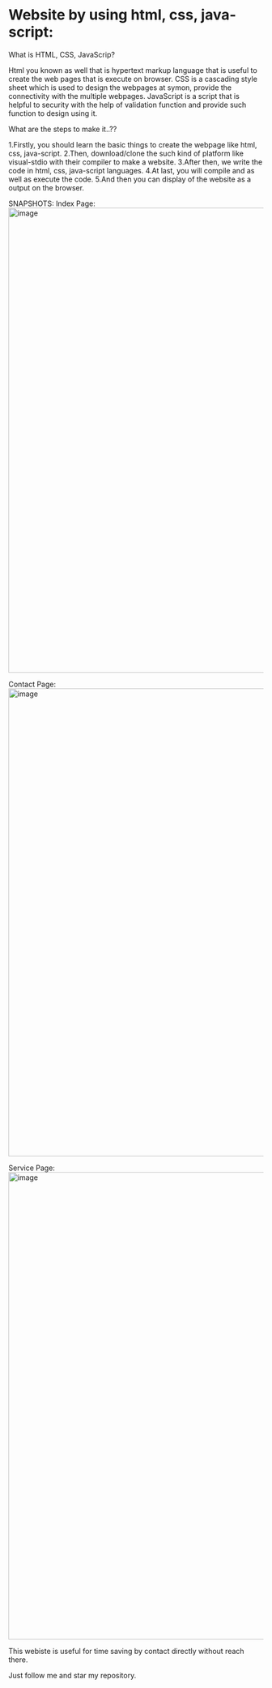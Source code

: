 # Website by using html, css, java-script:

What is HTML, CSS, JavaScrip?

Html you known as well that is hypertext markup language that is useful to create the web pages that is execute on browser.
CSS is a cascading style sheet which is used to design the webpages at symon, provide the connectivity with the multiple webpages. 
JavaScript is a script that is helpful to security with the help of validation function and provide such function to design using it.

What are the steps to make it..??

1.Firstly, you should learn the basic things to create the webpage like html, css, java-script.
2.Then, download/clone the such kind of platform like visual-stdio with their compiler to make a website.
3.After then, we write the code in html, css, java-script languages.
4.At last, you will compile and as well as execute the code. 
5.And then you can display of the website as a output on the browser.

SNAPSHOTS:
Index Page:
<img width="918" alt="image" src="https://github.com/user-attachments/assets/f7a9301c-1bb5-46f5-a7e1-af747f7ed879">

Contact Page:
<img width="924" alt="image" src="https://github.com/user-attachments/assets/035db6d6-4356-4f22-bc95-5c2cc0026e46">

Service Page:
<img width="923" alt="image" src="https://github.com/user-attachments/assets/0e521f73-a3b0-47fe-9fab-f99026798235">

This webiste is useful for time saving by contact directly without reach there.

Just follow me and star my repository.


